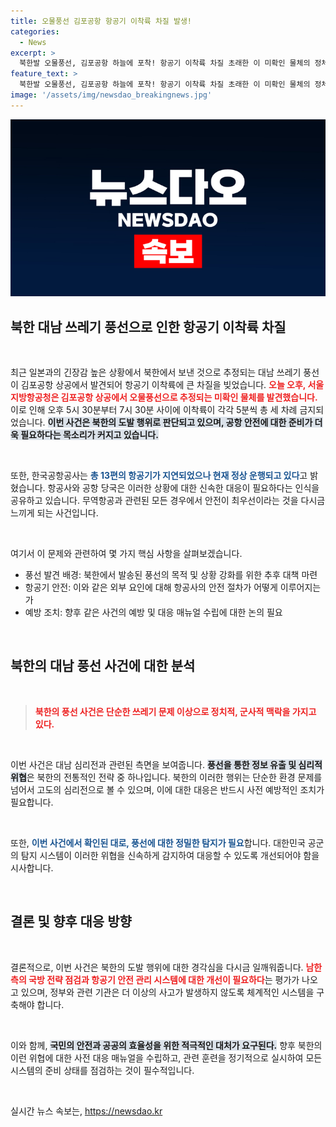 ```yaml
---
title: 오물풍선 김포공항 항공기 이착륙 차질 발생!
categories:
  - News
excerpt: >
  북한발 오물풍선, 김포공항 하늘에 포착! 항공기 이착륙 차질 초래한 이 미확인 물체의 정체는? 클릭 필수!
feature_text: >
  북한발 오물풍선, 김포공항 하늘에 포착! 항공기 이착륙 차질 초래한 이 미확인 물체의 정체는? 클릭 필수!
image: '/assets/img/newsdao_breakingnews.jpg'
---
```


<p><img src="/assets/img/newsdao_breakingnews.jpg" alt="firstkoreanews 속보" /></p>

<h2 data-ke-size="size26">북한 대남 쓰레기 풍선으로 인한 항공기 이착륙 차질</h2>

<p data-ke-size="size16">&nbsp;</p>

<p>최근 일본과의 긴장감 높은 상황에서 북한에서 보낸 것으로 추정되는 대남 쓰레기 풍선이 김포공항 상공에서 발견되어 항공기 이착륙에 큰 차질을 빚었습니다. <b><span style="color: #ee2323;">오늘 오후, 서울지방항공청은 김포공항 상공에서 오물풍선으로 추정되는 미확인 물체를 발견했습니다.</span></b> 이로 인해 오후 5시 30분부터 7시 30분 사이에 이착륙이 각각 5분씩 총 세 차례 금지되었습니다. <b><span style="background-color: #21538527;">이번 사건은 북한의 도발 행위로 판단되고 있으며, 공항 안전에 대한 준비가 더욱 필요하다는 목소리가 커지고 있습니다.</span></b></p>

<p data-ke-size="size16">&nbsp;</p>

<p>또한, 한국공항공사는 <b><span style="color: #1a5490;">총 13편의 항공기가 지연되었으나 현재 정상 운행되고 있다</span></b>고 밝혔습니다. 항공사와 공항 당국은 이러한 상황에 대한 신속한 대응이 필요하다는 인식을 공유하고 있습니다. 무역항공과 관련된 모든 경우에서 안전이 최우선이라는 것을 다시금 느끼게 되는 사건입니다.</p>

<p data-ke-size="size16">&nbsp;</p>

<p>여기서 이 문제와 관련하여 몇 가지 핵심 사항을 살펴보겠습니다. </p>

<ul>
    <li>풍선 발견 배경: 북한에서 발송된 풍선의 목적 및 상황 강화를 위한 추후 대책 마련</li>
    <li>항공기 안전: 이와 같은 외부 요인에 대해 항공사의 안전 절차가 어떻게 이루어지는가</li>
    <li>예방 조치: 향후 같은 사건의 예방 및 대응 매뉴얼 수립에 대한 논의 필요</li>
</ul>

<p data-ke-size="size16">&nbsp;</p>

<h2 data-ke-size="size26">북한의 대남 풍선 사건에 대한 분석</h2>

<p data-ke-size="size16">&nbsp;</p>

<blockquote>
<b><span style="color: #ee2323;">북한의 풍선 사건은 단순한 쓰레기 문제 이상으로 정치적, 군사적 맥락을 가지고 있다.</span></b>
</blockquote>

<p data-ke-size="size16">&nbsp;</p>

<p>이번 사건은 대남 심리전과 관련된 측면을 보여줍니다. <b><span style="background-color: #21538527;">풍선을 통한 정보 유출 및 심리적 위협</span></b>은 북한의 전통적인 전략 중 하나입니다. 북한의 이러한 행위는 단순한 환경 문제를 넘어서 고도의 심리전으로 볼 수 있으며, 이에 대한 대응은 반드시 사전 예방적인 조치가 필요합니다.</p>

<p data-ke-size="size16">&nbsp;</p>

<p>또한, <b><span style="color: #1a5490;">이번 사건에서 확인된 대로, 풍선에 대한 정밀한 탐지가 필요</span></b>합니다. 대한민국 공군의 탐지 시스템이 이러한 위협을 신속하게 감지하여 대응할 수 있도록 개선되어야 함을 시사합니다.</p>

<p data-ke-size="size16">&nbsp;</p>

<h2 data-ke-size="size26">결론 및 향후 대응 방향</h2>

<p data-ke-size="size16">&nbsp;</p>

<p>결론적으로, 이번 사건은 북한의 도발 행위에 대한 경각심을 다시금 일깨워줍니다. <b><span style="color: #ee2323;">남한 측의 국방 전략 점검과 항공기 안전 관리 시스템에 대한 개선이 필요하다</span></b>는 평가가 나오고 있으며, 정부와 관련 기관은 더 이상의 사고가 발생하지 않도록 체계적인 시스템을 구축해야 합니다.</p>

<p data-ke-size="size16">&nbsp;</p>

<p>이와 함께, <b><span style="background-color: #21538527;">국민의 안전과 공공의 효율성을 위한 적극적인 대처가 요구된다.</span></b> 향후 북한의 이런 위협에 대한 사전 대응 매뉴얼을 수립하고, 관련 훈련을 정기적으로 실시하여 모든 시스템의 준비 상태를 점검하는 것이 필수적입니다.</p>

<p data-ke-size="size16">&nbsp;</p>
실시간 뉴스 속보는, <a href="https://newsdao.kr" rel="dofollow">https://newsdao.kr</a>



